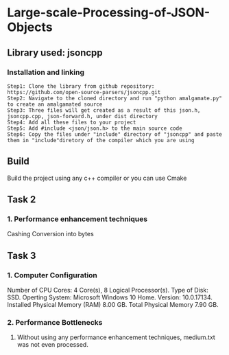 # Large-scale-Processing-of-JSON-Objects

## Library used: jsoncpp
### Installation and linking 
```
Step1: Clone the library from github repository: https://github.com/open-source-parsers/jsoncpp.git
Step2: Navigate to the cloned directory and run "python amalgamate.py" to create an amalgamated source
Step3: Three files will get created as a result of this json.h, jsoncpp.cpp, json-forward.h, under dist directory
Step4: Add all these files to your project 
Step5: Add #include <json/json.h> to the main source code 
Step6: Copy the files under "include" directory of "jsoncpp" and paste them in "include"diretory of the compiler which you are using  
```
## Build
Build the project using any c++ compiler or you can use Cmake

## Task 2
### 1. Performance enhancement techniques
Cashing
Conversion into bytes

## Task 3
### 1. Computer Configuration
Number of CPU Cores:  4 Core(s), 8 Logical Processor(s).
Type of Disk: SSD.
Operting System: Microsoft Windows 10 Home. 
Version:	10.0.17134.
Installed Physical Memory (RAM)	8.00 GB.
Total Physical Memory	7.90 GB.

### 2. Performance Bottlenecks
1. Without using any performance enhancement techniques, medium.txt was not even processed.



